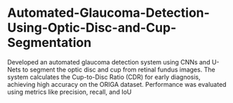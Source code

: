 # Automated-Glaucoma-Detection-Using-Optic-Disc-and-Cup-Segmentation
 Developed an automated glaucoma detection system using CNNs and U-Nets to segment the optic disc and cup from  retinal fundus images. The system calculates the Cup-to-Disc Ratio (CDR) for early diagnosis, achieving high accuracy on  the ORIGA dataset. Performance was evaluated using metrics like precision, recall, and IoU
